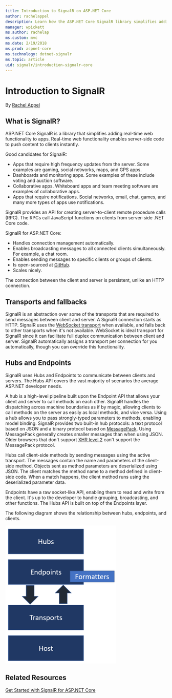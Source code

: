 ```yaml
---
title: Introduction to SignalR on ASP.NET Core
author: rachelappel
description: Learn how the ASP.NET Core SignalR library simplifies adding real-time web functionality to apps.
manager: wpickett
ms.author: rachelap
ms.custom: mvc
ms.date: 2/19/2018
ms.prod: aspnet-core
ms.technology: dotnet-signalr
ms.topic: article
uid: signalr/introduction-signalr-core
---
```

# Introduction to SignalR

By [Rachel Appel](https://twitter.com/rachelappel)

## What is SignalR?

ASP.NET Core SignalR is a library that simplifies adding real-time web functionality to apps. Real-time web functionality enables server-side code to push content to clients instantly.

Good candidates for SignalR:

* Apps that require high frequency updates from the server. Some examples are gaming, social networks, maps, and GPS apps.
* Dashboards and monitoring apps. Some examples of these include voting and auction software.
* Collaborative apps. Whiteboard apps and team meeting software are examples of collaborative apps.
* Apps that require notifications. Social networks, email, chat, games, and many more types of apps use notifications.

SignalR provides an API for creating server-to-client remote procedure calls (RPC). The RPCs call JavaScript functions on clients from server-side .NET Core code.

SignalR for ASP.NET Core:

* Handles connection management automatically.
* Enables broadcasting messages to all connected clients simultaneously. For example, a chat room.
* Enables sending messages to specific clients or groups of clients.
* Is open-sourced at [GitHub](https://github.com/aspnet/SignalR).
* Scales nicely.

The connection between the client and server is persistent, unlike an HTTP connection.

## Transports and fallbacks

 SignalR is an abstraction over some of the transports that are required to send messages between client and server. A SignalR connection starts as HTTP. SignalR uses the [WebSocket transport](https://tools.ietf.org/html/rfc7118) when available, and falls back to other transports when it's not available. WebSocket is ideal transport for SignalR since it can facilitate full duplex communication between client and server. SignalR automatically assigns a transport per connection for you automatically, though you can override this functionality.

## Hubs and Endpoints

SignalR uses Hubs and Endpoints to communicate between clients and servers. The Hubs API covers the vast majority of scenarios the average ASP.NET developer needs.

A hub is a high-level pipeline built upon the Endpoint API that allows your client and server to call methods on each other. SignalR handles the dispatching across machine boundaries as if by magic, allowing clients to call methods on the server as easily as local methods, and vice versa. Using a hub allows you to pass strongly-typed parameters to methods, enabling model binding. SignalR provides two built-in hub protocols: a text protocol based on JSON and a binary protocol based on [MessagePack](http://msgpack.org/). Using  MessagePack generally creates smaller messages than when using JSON. Older browsers that don't support [XHR level 2](https://caniuse.com/#feat=xhr2) can't support the MessagePack protocol.

Hubs call client-side methods by sending messages using the active transport. The messages contain the name and parameters of the client-side method. Objects sent as method parameters are deserialized using JSON. The client matches the method name to a method defined in client-side code. When a match happens, the client method runs using the deserialized parameter data.

Endpoints have a raw socket-like API, enabling them to read and write from the client. It's up to the developer to handle grouping, broadcasting, and other functions. The Hubs API is built on top of the Endpoints layer.

The following diagram shows the relationship between hubs, endpoints, and clients.

![SignalR architecture](introduction-signalr-core/_static/signalr-core-architecture.png)

## Related Resources

[Get Started with SignalR for ASP.NET Core](get-started-signalr-core)